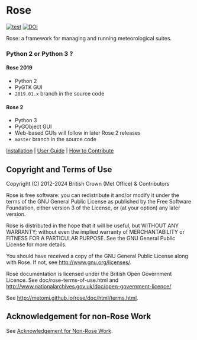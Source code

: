 # Rose

[![test](https://github.com/metomi/rose/actions/workflows/test.yml/badge.svg)](https://github.com/metomi/rose/actions/workflows/test.yml)
[![DOI](https://zenodo.org/badge/6223866.svg)](https://zenodo.org/badge/latestdoi/6223866)

Rose: a framework for managing and running meteorological suites.

### Python 2 or Python 3 ?

#### Rose 2019

- Python 2
- PyGTK GUI
- `2019.01.x` branch in the source code

#### Rose 2

- Python 3
- PyGObject GUI
- Web-based GUIs will follow in later Rose 2 releases
- `master` branch in the source code

[Installation](http://metomi.github.io/rose/doc/html/installation.html) |
[User Guide](http://metomi.github.io/rose/) |
[How to Contribute](https://github.com/metomi/rose/blob/master/CONTRIBUTING.md)

## Copyright and Terms of Use

Copyright (C) 2012-<span actions:bind='current-year'>2024</span> British Crown (Met Office) &amp; Contributors

Rose is free software: you can redistribute it and/or modify
it under the terms of the GNU General Public License as published by
the Free Software Foundation, either version 3 of the License, or
(at your option) any later version.

Rose is distributed in the hope that it will be useful,
but WITHOUT ANY WARRANTY; without even the implied warranty of
MERCHANTABILITY or FITNESS FOR A PARTICULAR PURPOSE.  See the
GNU General Public License for more details.

You should have received a copy of the GNU General Public License
along with Rose. If not, see <http://www.gnu.org/licenses/>.

Rose documentation is licensed under the British Open Government
Licence. See doc/rose-terms-of-use.html and
<http://www.nationalarchives.gov.uk/doc/open-government-licence/>

See <http://metomi.github.io/rose/doc/html/terms.html>.

## Acknowledgement for non-Rose Work

See [Acknowledgement for Non-Rose Work](https://github.com/metomi/rose/blob/master/ACKNOWLEDGEMENT.md).
